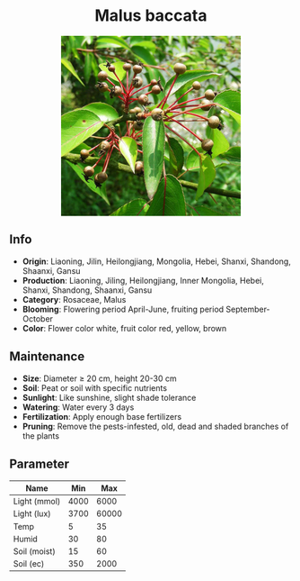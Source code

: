<h1 align='center'>Malus baccata</h1>
<p align="center">
    <img 
        align='center'
        width='320'
        src="../images/malus baccata.png" 
        alt='Malus baccata' />
</p>

## Info

 - **Origin**: Liaoning, Jilin, Heilongjiang, Mongolia, Hebei, Shanxi, Shandong, Shaanxi, Gansu
 - **Production**: Liaoning, Jiling, Heilongjiang, Inner Mongolia, Hebei, Shanxi, Shandong, Shaanxi, Gansu
 - **Category**: Rosaceae, Malus
 - **Blooming**: Flowering period April-June, fruiting period September-October
 - **Color**: Flower color white, fruit color red, yellow, brown

## Maintenance

 - **Size**: Diameter ≥ 20 cm, height 20-30 cm
 - **Soil**: Peat or soil with specific nutrients
 - **Sunlight**: Like sunshine, slight shade tolerance
 - **Watering**: Water every 3 days
 - **Fertilization**: Apply enough base fertilizers
 - **Pruning**: Remove the pests-infested, old, dead and shaded branches of the plants

## Parameter

| Name         | Min  | Max   |
|--------------|------|-------|
| Light (mmol) | 4000 | 6000  |
| Light (lux)  | 3700 | 60000 |
| Temp         | 5    | 35    |
| Humid        | 30   | 80    |
| Soil (moist) | 15   | 60    |
| Soil (ec)    | 350  | 2000  |